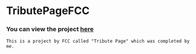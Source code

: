# TributePageFCC

### You can view the project [here](https://cometcoder192.github.io/TributePageFCC/)
`This is a project by FCC called "Tribute Page" which was completed by me.`
